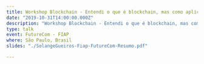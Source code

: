 ```yaml
---
title: Workshop Blockchain - Entendi o que é blockchain, mas como aplicar no meu negócio?
date: "2019-10-31T14:00:00.000Z"
description: "Workshop Blockchain - Entendi o que é blockchain, mas como aplicar no meu negócio no evento FutureCom - FIAP em São Paulo, Brasil"
type: talk
event: FutureCom - FIAP 
where: São Paulo, Brasil
slides: "./SolangeGueiros-Fiap-FutureCom-Resumo.pdf"

---
```


